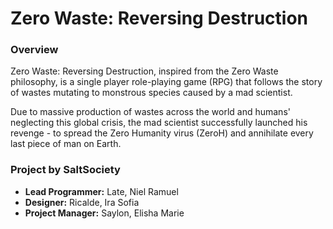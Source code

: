 # Zero Waste: Reversing Destruction #
### Overview ###
Zero Waste: Reversing Destruction, inspired from the Zero Waste philosophy, is a single player role-playing game (RPG) that follows the story of wastes mutating to monstrous species caused by a mad scientist. 

Due to massive production of wastes across the world and humans' neglecting this global crisis, the mad scientist successfully launched his revenge - to spread the Zero Humanity virus (ZeroH) and annihilate every last piece of man on Earth.

### Project by SaltSociety
* __Lead Programmer:__ Late, Niel Ramuel
* __Designer:__ Ricalde, Ira Sofia
* __Project Manager:__ Saylon, Elisha Marie 

